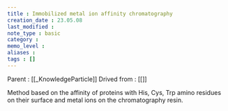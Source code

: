 ```yaml
---
title : Immobilized metal ion affinity chromatography
creation_date : 23.05.08
last_modified :
note_type : basic
category :
memo_level :
aliases : 
tags : []
---
```


Parent : [[_KnowledgeParticle]]
Drived from : [[]]

Method based on the affinity of proteins with His, Cys, Trp amino residues on their surface and metal ions on the chromatography resin.